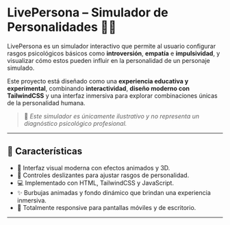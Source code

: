 # LivePersona – Simulador de Personalidades 🧠✨

LivePersona es un simulador interactivo que permite al usuario configurar rasgos psicológicos básicos como **introversión**, **empatía** e **impulsividad**, y visualizar cómo estos pueden influir en la personalidad de un personaje simulado.

Este proyecto está diseñado como una **experiencia educativa y experimental**, combinando **interactividad**, **diseño moderno con TailwindCSS** y una interfaz inmersiva para explorar combinaciones únicas de la personalidad humana.  

> 🚨 *Este simulador es únicamente ilustrativo y no representa un diagnóstico psicológico profesional.*

---

## 🚀 Características

- 🎨 Interfaz visual moderna con efectos animados y 3D.
- 🧩 Controles deslizantes para ajustar rasgos de personalidad.
- 💻 Implementado con HTML, TailwindCSS y JavaScript.
- ✨ Burbujas animadas y fondo dinámico que brindan una experiencia inmersiva.
- 📱 Totalmente responsive para pantallas móviles y de escritorio.

---
